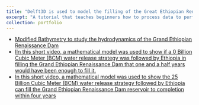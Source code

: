 ```yaml
---
title: "Delft3D is used to model the filling of the Great Ethiopian Renaissance dam under varying scenarios"
excerpt: "A tutorial that teaches beginners how to process data to perform reservoir modeling in Delft3D, simulation in parallel with Delft3D, and post-processing of Delft3D results."
collection: portfolio
---
```

* [Modified Bathymetry to study the hydrodynamics of the Grand Ethiopian Renaissance Dam](https://youtu.be/j0mPKMIyi5c) 
* [IIn this short video, a mathematical model was used to show if a 0 Billion Cubic Meter (BCM) water release strategy was followed by Ethiopia in filling the Grand Ethiopian Renaissance Dam that one and a half years would have been enough to fill it.](https://youtu.be/ySUIbBFFcik) 
* [In this short video, a mathematical model was used to show the 25 Billion Cubic Meter (BCM) water release strategy followed by Ethiopia can fill the Grand Ethiopian Renaissance Dam reservoir to completion within four years](https://youtu.be/iwuYd5H5Pxk) 
